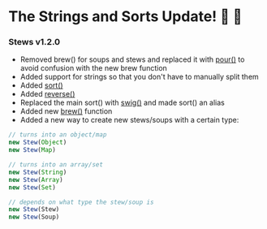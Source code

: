 # The Strings and Sorts Update! 🧵 🍲
### Stews v1.2.0
- Removed brew() for soups and stews and replaced it with [pour()](https://github.com/nuttmegg/stews/wiki/Getting-Information#pour-list-and-pair) to avoid confusion with the new brew function
- Added support for strings so that you don't have to manually split them
- Added [sort()](https://github.com/nuttmegg/stews/wiki/Using-Information#sorting)
- Added [reverse()](https://github.com/nuttmegg/stews/wiki/Using-Information#reversing)
- Replaced the main sort() with [swig()](https://github.com/nuttmegg/stews/wiki/Using-Information#swigging) and made sort() an alias
- Added new [brew()](https://github.com/nuttmegg/stews/wiki/Creating-Stews-&-Soups#brewing) function
- Added a new way to create new stews/soups with a certain type:
```js
// turns into an object/map
new Stew(Object)
new Stew(Map)

// turns into an array/set
new Stew(String)
new Stew(Array)
new Stew(Set)

// depends on what type the stew/soup is
new Stew(Stew)
new Stew(Soup)
```
